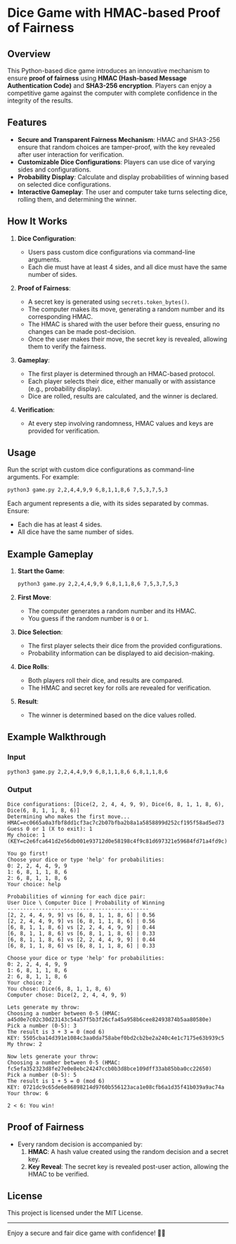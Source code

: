 # Dice Game with HMAC-based Proof of Fairness

## Overview

This Python-based dice game introduces an innovative mechanism to ensure **proof of fairness** using **HMAC (Hash-based Message Authentication Code)** and **SHA3-256 encryption**. Players can enjoy a competitive game against the computer with complete confidence in the integrity of the results.

## Features

- **Secure and Transparent Fairness Mechanism**: HMAC and SHA3-256 ensure that random choices are tamper-proof, with the key revealed after user interaction for verification.
- **Customizable Dice Configurations**: Players can use dice of varying sides and configurations.
- **Probability Display**: Calculate and display probabilities of winning based on selected dice configurations.
- **Interactive Gameplay**: The user and computer take turns selecting dice, rolling them, and determining the winner.

## How It Works

1. **Dice Configuration**:
    
    - Users pass custom dice configurations via command-line arguments.
    - Each die must have at least 4 sides, and all dice must have the same number of sides.
2. **Proof of Fairness**:
    
    - A secret key is generated using `secrets.token_bytes()`.
    - The computer makes its move, generating a random number and its corresponding HMAC.
    - The HMAC is shared with the user before their guess, ensuring no changes can be made post-decision.
    - Once the user makes their move, the secret key is revealed, allowing them to verify the fairness.
3. **Gameplay**:
    
    - The first player is determined through an HMAC-based protocol.
    - Each player selects their dice, either manually or with assistance (e.g., probability display).
    - Dice are rolled, results are calculated, and the winner is declared.
4. **Verification**:
    
    - At every step involving randomness, HMAC values and keys are provided for verification.

## Usage

Run the script with custom dice configurations as command-line arguments. For example:

```bash
python3 game.py 2,2,4,4,9,9 6,8,1,1,8,6 7,5,3,7,5,3
```

Each argument represents a die, with its sides separated by commas. Ensure:

- Each die has at least 4 sides.
- All dice have the same number of sides.

## Example Gameplay

1. **Start the Game**:
    
    ```bash
    python3 game.py 2,2,4,4,9,9 6,8,1,1,8,6 7,5,3,7,5,3
    ```
    
2. **First Move**:
    
    - The computer generates a random number and its HMAC.
    - You guess if the random number is `0` or `1`.
3. **Dice Selection**:
    
    - The first player selects their dice from the provided configurations.
    - Probability information can be displayed to aid decision-making.
4. **Dice Rolls**:
    
    - Both players roll their dice, and results are compared.
    - The HMAC and secret key for rolls are revealed for verification.
1. **Result**:
    
    - The winner is determined based on the dice values rolled.

## Example Walkthrough

### Input

```bash
python3 game.py 2,2,4,4,9,9 6,8,1,1,8,6 6,8,1,1,8,6
```

### Output

```text
Dice configurations: [Dice(2, 2, 4, 4, 9, 9), Dice(6, 8, 1, 1, 8, 6), Dice(6, 8, 1, 1, 8, 6)]
Determining who makes the first move...
HMAC=ec0665a0a3fbf8dd1cf3ac7c2b07bfba2b8a1a5858899d252cf195f58ad5ed73
Guess 0 or 1 (X to exit): 1
My choice: 1 (KEY=c2e6fca641d2e56db001e93712d0e58198c4f9c81d697321e59684fd71a4fd9c)

You go first!
Choose your dice or type 'help' for probabilities:
0: 2, 2, 4, 4, 9, 9
1: 6, 8, 1, 1, 8, 6
2: 6, 8, 1, 1, 8, 6
Your choice: help

Probabilities of winning for each dice pair:
User Dice \ Computer Dice | Probability of Winning
---------------------------------------------
[2, 2, 4, 4, 9, 9] vs [6, 8, 1, 1, 8, 6] | 0.56
[2, 2, 4, 4, 9, 9] vs [6, 8, 1, 1, 8, 6] | 0.56
[6, 8, 1, 1, 8, 6] vs [2, 2, 4, 4, 9, 9] | 0.44
[6, 8, 1, 1, 8, 6] vs [6, 8, 1, 1, 8, 6] | 0.33
[6, 8, 1, 1, 8, 6] vs [2, 2, 4, 4, 9, 9] | 0.44
[6, 8, 1, 1, 8, 6] vs [6, 8, 1, 1, 8, 6] | 0.33

Choose your dice or type 'help' for probabilities:
0: 2, 2, 4, 4, 9, 9
1: 6, 8, 1, 1, 8, 6
2: 6, 8, 1, 1, 8, 6
Your choice: 2
You chose: Dice(6, 8, 1, 1, 8, 6)
Computer chose: Dice(2, 2, 4, 4, 9, 9)

Lets generate my throw:
Choosing a number between 0-5 (HMAC: a45d0e7c02c30d23143c54a57f5b3f26cfa45a958b6cee82493874b5aa80580e)
Pick a number (0-5): 3
The result is 3 + 3 = 0 (mod 6)
KEY: 5505cba14d391e1084c3aa0da758abef0bd2cb2be2a240c4e1c7175e63b939c5
My throw: 2

Now lets generate your throw:
Choosing a number between 0-5 (HMAC: fc5efa352323d8fe27e0e8ebc24247ccb0b3d8bce109dff33ab85bba0cc22650)
Pick a number (0-5): 5
The result is 1 + 5 = 0 (mod 6)
KEY: 0721dc9c65de6e86898214d9760b556123aca1e08cfb6a1d35f41b039a9ac74a
Your throw: 6

2 < 6: You win!
```

## Proof of Fairness

- Every random decision is accompanied by:
    1. **HMAC**: A hash value created using the random decision and a secret key.
    2. **Key Reveal**: The secret key is revealed post-user action, allowing the HMAC to be verified.

## License

This project is licensed under the MIT License.

---

Enjoy a secure and fair dice game with confidence! 🐍🎲
